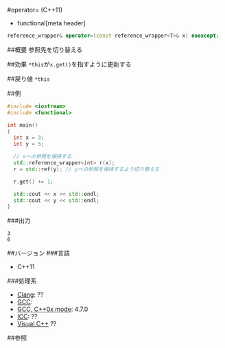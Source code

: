 #operator= (C++11)
* functional[meta header]

```cpp
reference_wrapper& operator=(const reference_wrapper<T>& x) noexcept;
```

##概要
参照先を切り替える

##効果
`*this`が`x.get()`を指すように更新する


##戻り値
`*this`


##例
```cpp
#include <iostream>
#include <functional>

int main()
{
  int x = 3;
  int y = 5;

  // xへの参照を保持する
  std::reference_wrapper<int> r(x);
  r = std::ref(y); // yへの参照を保持するよう切り替える

  r.get() += 1;

  std::cout << x << std::endl;
  std::cout << y << std::endl;
}
```

###出力
```
3
6
```

##バージョン
###言語
- C++11

###処理系
- [Clang](/implementation.md#clang): ??
- [GCC](/implementation.md#gcc): 
- [GCC, C++0x mode](/implementation.md#gcc): 4.7.0
- [ICC](/implementation.md#icc): ??
- [Visual C++](/implementation.md#visual_cpp) ??


##参照


